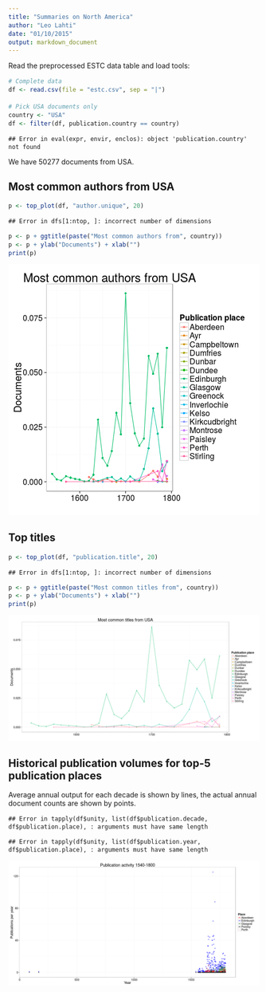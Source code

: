 ```yaml
---
title: "Summaries on North America"
author: "Leo Lahti"
date: "01/10/2015"
output: markdown_document
---
```


Read the preprocessed ESTC data table and load tools:





```r
# Complete data
df <- read.csv(file = "estc.csv", sep = "|")

# Pick USA documents only
country <- "USA"
df <- filter(df, publication.country == country)
```

```
## Error in eval(expr, envir, enclos): object 'publication.country' not found
```

We have 50277 documents from USA.


## Most common authors from USA


```r
p <- top_plot(df, "author.unique", 20)
```

```
## Error in dfs[1:ntop, ]: incorrect number of dimensions
```

```r
p <- p + ggtitle(paste("Most common authors from", country))
p <- p + ylab("Documents") + xlab("")
print(p)
```

![plot of chunk NAtopauth](figure/NAtopauth-1.png) 


## Top titles 


```r
p <- top_plot(df, "publication.title", 20)
```

```
## Error in dfs[1:ntop, ]: incorrect number of dimensions
```

```r
p <- p + ggtitle(paste("Most common titles from", country))
p <- p + ylab("Documents") + xlab("")
print(p)
```

![plot of chunk NAtoptitles](figure/NAtoptitles-1.png) 



## Historical publication volumes for top-5 publication places

Average annual output for each decade is shown by lines, the actual annual document counts are shown by points. 


```
## Error in tapply(df$unity, list(df$publication.decade, df$publication.place), : arguments must have same length
```

```
## Error in tapply(df$unity, list(df$publication.year, df$publication.place), : arguments must have same length
```

![plot of chunk NApubvols](figure/NApubvols-1.png) 









